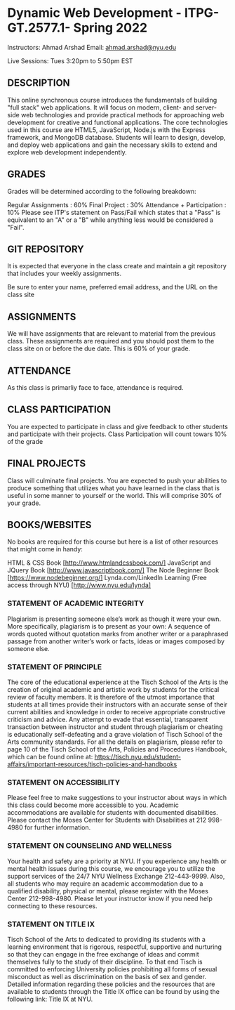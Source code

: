 # Dynamic Web Development - ITPG-GT.2577.1- Spring 2022

Instructors: Ahmad Arshad
Email: ahmad.arshad@nyu.edu

Live Sessions: Tues 3:20pm to 5:50pm EST 

## DESCRIPTION
This online synchronous course introduces the fundamentals of building "full stack" web applications. It will focus on modern, client- and server- side web technologies and provide practical methods for approaching web development for creative and functional applications. The core technologies used in this course are HTML5, JavaScript, Node.js with the Express framework, and MongoDB database. Students will learn to design, develop, and deploy web applications and gain the necessary skills to extend and explore web development independently.

## GRADES
Grades will be determined according to the following breakdown:

Regular Assignments : 60%
Final Project : 30%
Attendance + Participation : 10%
Please see ITP's statement on Pass/Fail which states that a "Pass" is equivalent to an "A" or a "B" while anything less would be considered a "Fail".

## GIT REPOSITORY
It is expected that everyone in the class create and maintain a git repository that includes your weekly assignments.

Be sure to enter your name, preferred email address, and the URL on the class site

## ASSIGNMENTS
We will have assignments that are relevant to material from the previous class. These assignments are required and you should post them to the class site on or before the due date. This is 60% of your grade.

## ATTENDANCE
As this class is primarliy face to face, attendance is required. 

## CLASS PARTICIPATION
You are expected to participate in class and give feedback to other students and participate with their projects. Class Participation will count towars 10% of the grade

## FINAL PROJECTS
Class will culminate final projects. You are expected to push your abilities to produce something that utilizes what you have learned in the class that is useful in some manner to yourself or the world. This will comprise 30% of your grade.

## BOOKS/WEBSITES
No books are required for this course but here is a list of other resources that might come in handy:

HTML & CSS Book [http://www.htmlandcssbook.com/]
JavaScript and JQuery Book [http://www.javascriptbook.com/]
The Node Beginner Book [https://www.nodebeginner.org/]
Lynda.com/LinkedIn Learning (Free access through NYU) [http://www.nyu.edu/lynda]

### STATEMENT OF ACADEMIC INTEGRITY
Plagiarism is presenting someone else’s work as though it were your own. More specifically, plagiarism is to present as your own: A sequence of words quoted without quotation marks from another writer or a paraphrased passage from another writer’s work or facts, ideas or images composed by someone else.

### STATEMENT OF PRINCIPLE
The core of the educational experience at the Tisch School of the Arts is the creation of original academic and artistic work by students for the critical review of faculty members. It is therefore of the utmost importance that students at all times provide their instructors with an accurate sense of their current abilities and knowledge in order to receive appropriate constructive criticism and advice. Any attempt to evade that essential, transparent transaction between instructor and student through plagiarism or cheating is educationally self-defeating and a grave violation of Tisch School of the Arts community standards. For all the details on plagiarism, please refer to page 10 of the Tisch School of the Arts, Policies and Procedures Handbook, which can be found online at: https://tisch.nyu.edu/student-affairs/important-resources/tisch-policies-and-handbooks

### STATEMENT ON ACCESSIBILITY
Please feel free to make suggestions to your instructor about ways in which this class could become more accessible to you. Academic accommodations are available for students with documented disabilities. Please contact the Moses Center for Students with Disabilities at 212 998-4980 for further information.

### STATEMENT ON COUNSELING AND WELLNESS
Your health and safety are a priority at NYU. If you experience any health or mental health issues during this course, we encourage you to utilize the support services of the 24/7 NYU Wellness Exchange 212-443-9999. Also, all students who may require an academic accommodation due to a qualified disability, physical or mental, please register with the Moses Center 212-998-4980. Please let your instructor know if you need help connecting to these resources.

### STATEMENT ON TITLE IX
Tisch School of the Arts to dedicated to providing its students with a learning environment that is rigorous, respectful, supportive and nurturing so that they can engage in the free exchange of ideas and commit themselves fully to the study of their discipline. To that end Tisch is committed to enforcing University policies prohibiting all forms of sexual misconduct as well as discrimination on the basis of sex and gender. Detailed information regarding these policies and the resources that are available to students through the Title IX office can be found by using the following link: Title IX at NYU.
